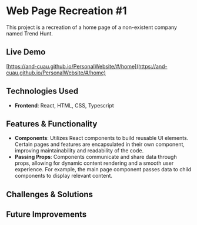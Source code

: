 # Web Page Recreation #1
This project is a recreation of a home page of a non-existent company named Trend Hunt.

## Live Demo
[https://and-cuau.github.io/PersonalWebsite/#/home](https://and-cuau.github.io/PersonalWebsite/#/home)

## Technologies Used  
- **Frontend**: React, HTML, CSS, Typescript

## Features & Functionality  
- **Components**: Utilizes React components to build reusable UI elements. Certain pages and features are encapsulated in their own component, improving maintainability and readability of the code.
- **Passing Props**: Components communicate and share data through props, allowing for dynamic content rendering and a smooth user experience. For example, the main page component passes data to child components to display relevant content. 

## Challenges & Solutions  

## Future Improvements  

